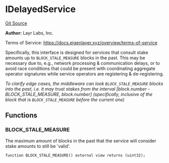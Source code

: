 # IDelayedService
[Git Source](https://github.com/bowenli86/eigenlayer-contracts/blob/0800603ae0e71de6487dd628cace5380fa364f74/src/contracts/interfaces/IDelayedService.sol)

**Author:**
Layr Labs, Inc.

Terms of Service: https://docs.eigenlayer.xyz/overview/terms-of-service

Specifically, this interface is designed for services that consult stake amounts up to `BLOCK_STALE_MEASURE`
blocks in the past. This may be necessary due to, e.g., network processing & communication delays, or to avoid race conditions
that could be present with coordinating aggregate operator signatures while service operators are registering & de-registering.

*To clarify edge cases, the middleware can look `BLOCK_STALE_MEASURE` blocks into the past, i.e. it may trust stakes from the interval
[block.number - BLOCK_STALE_MEASURE, block.number] (specifically, *inclusive* of the block that is `BLOCK_STALE_MEASURE` before the current one)*


## Functions
### BLOCK_STALE_MEASURE

The maximum amount of blocks in the past that the service will consider stake amounts to still be 'valid'.


```solidity
function BLOCK_STALE_MEASURE() external view returns (uint32);
```


